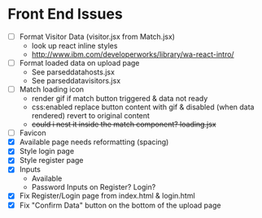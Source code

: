 # Front End Issues

- [ ] Format Visitor Data (visitor.jsx from Match.jsx)
    - look up react inline styles
    - http://www.ibm.com/developerworks/library/wa-react-intro/
- [ ] Format loaded data on upload page
    - See parseddatahosts.jsx
    - See parseddatavisitors.jsx
- [ ] Match loading icon
    - render gif if match button triggered & data not ready
    - css:enabled replace button content with gif & disabled (when data rendered) revert to original content
    - ~~could i nest it inside the match component? loading.jsx~~
- [ ] Favicon
- [x] Available page needs reformatting (spacing)
- [x] Style login page
- [x] Style register page
- [x] Inputs
    - Available
    - Password Inputs on Register? Login?
- [x] Fix Register/Login page from index.html & login.html
- [x] Fix "Confirm Data" button on the bottom of the upload page
